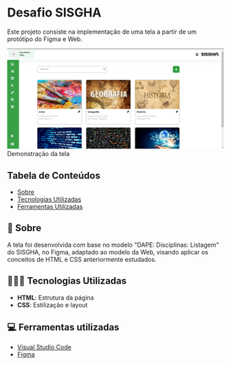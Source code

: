 # Desafio SISGHA

Este projeto consiste na implementação de uma tela a partir de um protótipo do Figma e Web.

<p><img src="assets/PaginaDisciplinas.png"><br>Demonstração da tela</p>

## Tabela de Conteúdos

- [Sobre](#-sobre)
- [Tecnologias Utilizadas](#-tecnologias-utilizadas)
- [Ferramentas Utilizadas](#-ferramentas-utilizada)

## 📄 Sobre

A tela foi desenvolvida com base no modelo "DAPE: Disciplinas: Listagem" do SISGHA, no Figma, adaptado ao modelo da Web, visando aplicar os conceitos de HTML e CSS anteriormente estudados.

## 👩🏻‍💻 Tecnologias Utilizadas

- **HTML**: Estrutura da página
- **CSS**: Estilização e layout

## 💻 Ferramentas utilizadas

- [Visual Studio Code](https://code.visualstudio.com/)
- [Figma](https://www.figma.com/)